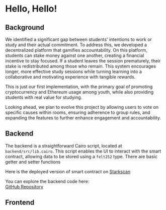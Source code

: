 # Hello, Hello!

## Background

We identified a significant gap between students' intentions to work or study and their actual commitment. To address this, we developed a decentralized platform that gamifies accountability. On this platform, students can stake money against one another, creating a financial incentive to stay focused. If a student leaves the session prematurely, their stake is redistributed among those who remain. This system encourages longer, more effective study sessions while turning learning into a collaborative and motivating experience with tangible rewards.

This is just our first implementation, with the primary goal of promoting cryptocurrency and Ethereum usage among youth, while also providing students with real value for studying.

Looking ahead, we plan to evolve this project by allowing users to vote on specific causes within rooms, ensuring adherence to group rules, and expanding the features to further enhance engagement and accountability.

## Backend
The backend is a straightforward Cairo script, located at `backend/src/lib.cairo`. 
This script enables the UI to interact with the smart contract, allowing data to be stored using a `felt252` type.
There are basic getter and setter functions

Here is the deployed version of smart contract on [Starkscan](https://sepolia.starkscan.co/contract/0x07b4875c6ee142b302cf6ab74803a368992e82ff4087afeaa1bd1c9ab0a57a43#read-write-contract-sub-write)

You can explore the backend code here:  
[GitHub Repository](https://github.com/matias-io/focusify/tree/main/backend/src)

## Frontend
